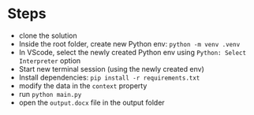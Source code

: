 # Steps
- clone the solution 
- Inside the root folder, create new Python env: `python -m venv .venv`
- In VScode, select the newly created Python env using `Python: Select Interpreter` option
- Start new terminal session (using the newly created env)
- Install dependencies: `pip install -r requirements.txt` 
- modify the data in the `context` property
- run `python main.py`
- open the `output.docx` file in the output folder
